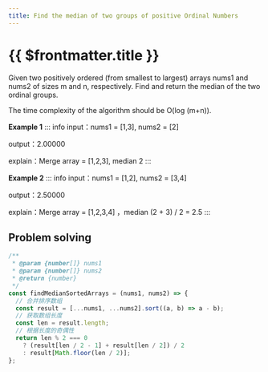 ```yaml
---
title: Find the median of two groups of positive Ordinal Numbers
---
```


# {{ $frontmatter.title }}

Given two positively ordered (from smallest to largest) arrays nums1 and nums2 of sizes m and n, respectively. Find and return the median of the two ordinal groups.

The time complexity of the algorithm should be O(log (m+n)).

**Example 1**
::: info
input：nums1 = [1,3], nums2 = [2]

output：2.00000

explain：Merge array = [1,2,3], median 2
:::

**Example 2**
::: info
input：nums1 = [1,2], nums2 = [3,4]

output：2.50000

explain：Merge array = [1,2,3,4] ，median (2 + 3) / 2 = 2.5
:::

## Problem solving

```js
/**
 * @param {number[]} nums1
 * @param {number[]} nums2
 * @return {number}
 */
const findMedianSortedArrays = (nums1, nums2) => {
  // 合并排序数组
  const result = [...nums1, ...nums2].sort((a, b) => a - b);
  // 获取数组长度
  const len = result.length;
  // 根据长度的奇偶性
  return len % 2 === 0
    ? (result[len / 2 - 1] + result[len / 2]) / 2
    : result[Math.floor(len / 2)];
};
```
